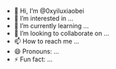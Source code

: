 - 👋 Hi, I’m @0xyiluxiaobei
- 👀 I’m interested in ...
- 🌱 I’m currently learning ...
- 💞️ I’m looking to collaborate on ...
- 📫 How to reach me ...
- 😄 Pronouns: ...
- ⚡ Fun fact: ...

<!---
0xyiluxiaobei/0xyiluxiaobei is a ✨ special ✨ repository because its `README.md` (this file) appears on your GitHub profile.
You can click the Preview link to take a look at your changes.
--->

